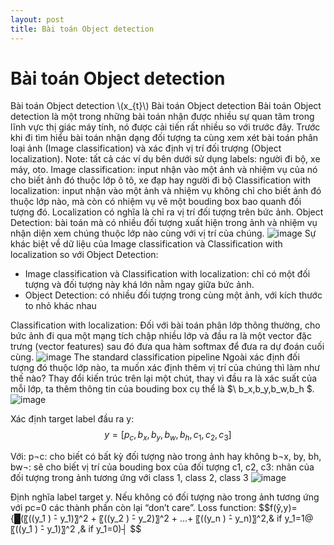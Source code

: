 ```yaml
---
layout: post
title: Bài toán Object detection
---
```


# Bài toán Object detection
Bài toán Object detection \\(x_\{t}\\) Bài toán Object detection 
Bài toán Object detection là một trong những bài toán nhận được nhiều sự quan tâm trong lĩnh vực thị giác máy tính, nó được cải tiến rất nhiều so với trước đây. Trước khi đi tìm hiểu bài toán nhận dạng đối tượng ta cùng xem xét bài toán phân loại ảnh (Image classification) và xác định vị trí đối trượng (Object localization).
Note: tất cả các ví dụ bên dưới sử dụng labels: người đi bộ, xe máy, oto.
Image classification: input nhận vào một ảnh và nhiệm vụ của nó cho biết ảnh đó thuộc lớp ô tô, xe đạp hay người đi bộ
Classification with localization: input nhận vào một ảnh và nhiệm vụ không chỉ cho biết ảnh đó thuộc lớp nào, mà còn có nhiệm vụ vẽ một bouding box bao quanh đối tượng đó. Localization có nghĩa là chỉ ra vị trí đối tượng trên bức ảnh.
Object Detection: bài toán mà có nhiều đối tượng xuất hiện trong ảnh và nhiệm vụ nhận diện xem chúng thuộc lớp nào cùng với vị trí của chúng.
![image](https://user-images.githubusercontent.com/79956682/172671341-37f9aab5-feb5-44a7-a4e3-695b00c09696.png)
Sự khác biệt về dữ liệu của Image classification và Classification with localization so với Object Detection:
-	Image classification và Classification with localization: chỉ có một đối tượng và đối tượng này khá lớn nằm ngay giữa bức ảnh.
-	Object Detection: có nhiều đối tượng trong cùng một ảnh, với kích thước to nhỏ khác nhau

Classification with localization:
Đối với bài toán phân lớp thông thường, cho bức ảnh đi qua một mạng tích chập nhiều lớp và đầu ra là một vector đặc trưng (vector features) sau đó đưa qua hàm softmax để đưa ra dự đoán cuối cùng.
![image](https://user-images.githubusercontent.com/79956682/172671506-8cf8fd40-da72-4d10-b019-55911a1f2c11.png)
The standard classification pipeline
Ngoài xác định đối tượng đó thuộc lớp nào, ta muốn xác định thêm vị trí của chúng thì làm như thế nào?
Thay đổi kiến trúc trên lại một chút, thay vì đầu ra là xác suất của mỗi lớp, ta thêm thông tin của bouding box cụ thể là $\ b_x,b_y,b_w,b_h $.
![image](https://user-images.githubusercontent.com/79956682/172671543-e7fe36b6-6177-408d-b364-40d85ee9ac59.png)

Xác định target label đầu ra y:
$$ y=[p_c,b_x,b_y,b_w,b_h,c_1,c_2,c_3] $$


Với:
p¬c: cho biết có bất kỳ đối tượng nào trong ảnh hay không 
b¬x, by, bh, bw¬: sẽ cho biết vị trí của bouding box của đối tượng
c1, c2, c3: nhãn của đối tượng trong ảnh tương ứng với class 1, class 2, class 3
![image](https://user-images.githubusercontent.com/79956682/172671619-fc19eff8-37cf-4ee5-881c-de0582702290.png)

Định nghĩa label  target y. Nếu không có đối tượng nào trong ảnh tương ứng với pc=0 các thành phần còn lại  “don’t care”.
Loss function:
$$f(ŷ,y)={█(〖((y_1 ) ̂- y_1)〗^2  + 〖((y_2 ) ̂- y_2)〗^2  + ...+ 〖((y_n ) ̂- y_n)〗^2,& if y_1=1@〖((y_1 ) ̂- y_1)〗^2  ,& if y_1=0)┤ $$
